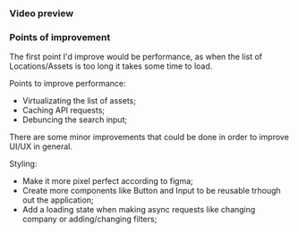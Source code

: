 ### Video preview

<!-- video here -->

### Points of improvement

The first point I'd improve would be performance, as when the list of Locations/Assets is too long it takes some time to load.

Points to improve performance:

- Virtualizating the list of assets;
- Caching API requests;
- Debuncing the search input;

There are some minor improvements that could be done in order to improve UI/UX in general.

Styling:

- Make it more pixel perfect according to figma;
- Create more components like Button and Input to be reusable trhough out the application;
- Add a loading state when making async requests like changing company or adding/changing filters;
